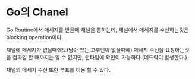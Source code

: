# Go의 Chanel

Go Routine에서 메세지를 받을때 채널을 통하는데,
채널에서 메세지를 수신하는것은 blocking operation이다.

채널에 메세지가 없을때에도(남아 있는 고루틴이 없을때에) 메세지 수신을 요청하는것을 컴파일 할 때까지는 알 수 없지만,
런타임에 확인이 가능하다.(데드락이 발생한다.)

채널의 메세지 수신 또한 루프를 이용 할 수 있다.